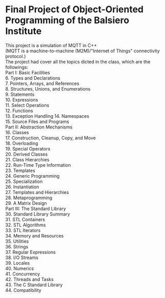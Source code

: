 # Final Project of Object-Oriented Programming of the Balsiero Institute
This project is a simulation of MQTT in C++  
(MQTT is a machine-to-machine (M2M)/"Internet of Things" connectivity protocol.)  
The project had cover all the topics dicted in the class, which are the followings:  
Part I: Basic Facilities  
6. Types and Declarations  
7. Pointers, Arrays, and References  
8. Structures, Unions, and Enumerations  
9. Statements  
10. Expressions  
11. Select Operations  
12. Functions  
13. Exception Handling
14. Namespaces  
15. Source Files and Programs  
Part II: Abstraction Mechanisms  
16. Classes  
17. Construction, Cleanup, Copy, and Move  
18. Overloading  
19. Special Operators  
20. Derived Classes  
21. Class Hierarchies  
22. Run-Time Type Information  
23. Templates  
24. Generic Programming  
25. Specialization  
26. Instantiation  
27. Templates and Hierarchies  
28. Metaprogramming  
29. A Matrix Design  
Part III: The Standard Library  
30. Standard Library Summary  
31. STL Containers  
32. STL Algorithms  
33. STL Iterators  
34. Memory and Resources  
35. Utilities  
36. Strings  
37. Regular Expressions  
38. I/O Streams  
39. Locales  
40. Numerics  
41. Concurrency  
42. Threads and Tasks  
43. The C Standard Library  
44. Compatibility  
